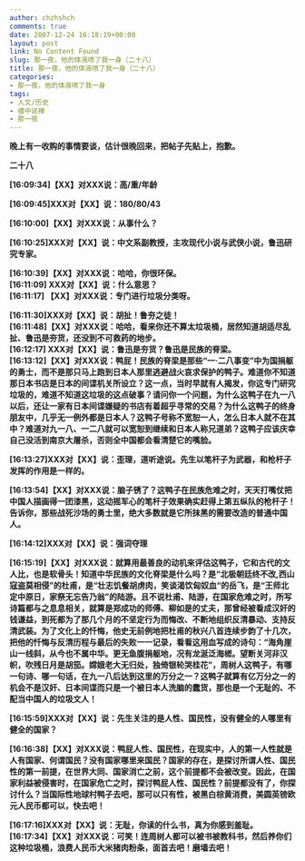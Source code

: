```yaml
---
author: chzhshch
comments: true
date: 2007-12-24 16:18:19+00:00
layout: post
link: No Content Found
slug: 那一夜，他的体液喷了我一身（二十八）
title: 那一夜，他的体液喷了我一身（二十八）
categories:
- 那一夜，他的体液喷了我一身
tags:
- 人文/历史
- 缠中说禅
- 那一夜
---
```


			

**晚上有一收购的事情要谈，估计很晚回来，把帖子先贴上，抱歉。**

**二十八**

  
**[16:09:34]【XX】对XXX说：高/重/年龄**

**[16:09:45]XXX对【XX】说：180/80/43**

**[16:10:00]【XX】对XXX说：从事什么？**

**[16:10:25]XXX对【XX】说：中文系副教授，主攻现代小说与武侠小说，鲁迅研究专家。**

**[16:10:39]【XX】对XXX说：哈哈，你很环保。  
[16:11:09] XXX对【XX】说：什么意思？  
[16:11:17] 【XX】对XXX说：专门进行垃圾分类呀。**

**[16:11:30]XXX对【XX】说：胡扯！鲁夯之徒！  
[16:11:48]【XX】对XXX说：哈哈，看来你还不算太垃圾桶，居然知道胡适尽乱扯、鲁迅是夯货，还没到不可救药的地步。  
[16:12:17] XXX对【XX】说：鲁迅是夯货？鲁迅是民族的脊梁。  
[16:13:12]【XX】对XXX说：鸭屁！民族的脊梁是那些“一·二八事变”中为国捐躯的勇士，而不是那只马上跑到日本人那里逃避战火哀求保护的鸭子。难道你不知道那日本书店是日本的间谍机关所设立？这一点，当时早就有人揭发，你这专门研究垃圾的，难道不知道这垃圾的这点破事？请问你一个问题，为什么这鸭子在九一八以后，还让一家有日本间谍嫌疑的书店有着超乎寻常的交易？为什么这鸭子的终身朋友中，几乎无一例外都是日本人？这鸭子号称不宽恕一人，怎么日本人就不在其中？难道对九一八、一二八就可以宽恕到继续和日本人称兄道弟？这鸭子应该庆幸自己没活到南京大屠杀，否则全中国都会看清楚它的嘴脸。**

**[16:13:27]XXX对【XX】说：歪理，道听途说。先生以笔杆子为武器，和枪杆子发挥的作用是一样的。**

**[16:13:54]【XX】对XXX说：脑子锈了？这鸭子在民族危难之时，天天打嘴仗把中国人描画得一团漆黑，这动摇军心的笔杆子效果确实赶得上第五纵队的枪杆子！告诉你，那些战死沙场的勇士里，绝大多数就是它所抹黑的需要改造的普通中国人。**

**[16:14:12]XXX对【XX】说：强词夺理**

**[16:15:19]【XX】对XXX说：就算用最善良的动机来评估这鸭子，它和古代的文人比，也是软骨头！知道中华民族的文化脊梁是什么吗？是“北极朝廷终不改,西山寇盗莫相侵”的杜甫，是“壮志饥餐胡虏肉，笑谈渴饮匈奴血“的岳飞，是“王师北定中原日，家祭无忘告乃翁”的陆游。且不说杜甫、陆游，在国家危难之时，所写诗篇都与之息息相关，就算是郑成功的师傅、柳如是的丈夫，那曾经被看成汉奸的钱谦益，到死都为了那几个月的不坚定行为而悔改、不断地组织反清暴动、支持反清武装。为了文化上的忏悔，他史无前例地把杜甫的秋兴八首连续步韵了十几次，把他的忏悔与反清历程与最后的失败一一记录，看看这用血写成的诗句：“海角崖山一线斜，从今也不属中华。更无鱼腹捐躯地，况有龙涎泛海槎。望断关河非汉帜，吹残日月是胡笳。嫦娥老大无归处，独倚银轮哭桂花”，周树人这鸭子，有哪一句诗、哪一句话，在九一八后达到这里的万分之一？这鸭子就算有亿万分之一的机会不是汉奸、日本间谍而只是一个被日本人洗脑的蠢货，那也是一个无耻的、不配当中国人的垃圾文人！**

**[16:15:59]XXX对【XX】说：先生关注的是人性、国民性，没有健全的人哪里有健全的国家？**

**[16:16:38]【XX】对XXX说：鸭屁人性、国民性，在现实中，人的第一人性就是人有国家、何谓国民？没有国家哪里来国民？国家的存在，是探讨所谓人性、国民性的第一前提，在世界大同、国家消亡之前，这个前提都不会被改变。因此，在国家利益被侵害时，在国家危亡之时，探讨鸭屁人性、国民性？前提都没有了，你探讨什么？当国际性地球村鸭子去吧，那可以只有性，被黑白棕黄消费，美圆英镑欧元人民币都可以，快去吧！**

**[16:17:16]XXX对【XX】说：无耻，你读的什么书，真为你感到羞耻。  
[16:17:34]【XX】对XXX说：可笑！连周树人都可以被书被教科书，然后养你们这种垃圾桶，浪费人民币大米猪肉粉条，面首去吧！磨墙去吧！**  
  

